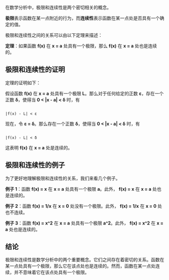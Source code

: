 

在数学分析中，极限和连续性是两个密切相关的概念。

  

**极限**表示函数在某一点附近的行为，而**连续性**表示函数在某一点处是否具有一个确定的值。

  

极限和连续性之间的关系可以由以下定理来描述：

  

**定理**：如果函数 **f(x)** 在 **x = a** 处具有一个极限，那么 **f(x)** 在 **x = a** 处也是连续的。

  

## 极限和连续性的证明

  

定理的证明如下：

  

假设函数 **f(x)** 在 **x = a** 处具有一个极限 **L**。那么对于任何给定的正数 **ε**，存在一个正数 **δ**，使得当 **0 < |x - a| < δ** 时，有

  

```

|f(x) - L| < ε

```

  

现在，令 **ε = δ**。那么存在一个正数 **δ**，使得当 **0 < |x - a| < δ** 时，有

  

```

|f(x) - L| < δ

```

  

这表明 **f(x)** 在 **x = a** 处是连续的。

  

## 极限和连续性的例子

  

为了更好地理解极限和连续性的关系，我们来看几个例子。

  

**例子 1**：函数 **f(x) = x** 在 **x = a** 处具有一个极限 **a**。此外， **f(x) = x** 在 **x = a** 处也是连续的。

  

**例子 2**：函数 **f(x) = 1/x** 在 **x = 0** 处没有一个极限。此外， **f(x) = 1/x** 在 **x = 0** 处也不连续。

  

**例子 3**：函数 **f(x) = x^2** 在 **x = a** 处具有一个极限 **a^2**。此外， **f(x) = x^2** 在 **x = a** 处也是连续的。

  

## 结论

  

极限和连续性是数学分析中的两个重要概念。它们之间存在着密切的关系。函数在某一点处具有一个极限，那么它在该点处也是连续的。然而，函数在某一点处连续，并不意味着它在该点处具有一个极限。